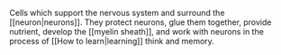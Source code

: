 Cells which support the nervous system and surround the [[neuron|neurons]]. They protect neurons, glue them together, provide nutrient, develop the [[myelin sheath]], and work with neurons in the process of [[How to learn|learning]] think and memory.